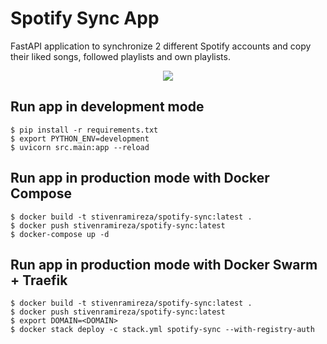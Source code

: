 # Spotify Sync App

FastAPI application to synchronize 2 different Spotify accounts and copy their liked songs, followed playlists and own playlists.

<p align="center">
<img src="https://www.trustedreviews.com/wp-content/uploads/sites/54/2018/10/Spotify_Premium_Update.jpg">
</p>

## Run app in development mode

    $ pip install -r requirements.txt
    $ export PYTHON_ENV=development
    $ uvicorn src.main:app --reload

## Run app in production mode with Docker Compose

    $ docker build -t stivenramireza/spotify-sync:latest .
    $ docker push stivenramireza/spotify-sync:latest
	$ docker-compose up -d

## Run app in production mode with Docker Swarm + Traefik

    $ docker build -t stivenramireza/spotify-sync:latest .
    $ docker push stivenramireza/spotify-sync:latest
	$ export DOMAIN=<DOMAIN>
    $ docker stack deploy -c stack.yml spotify-sync --with-registry-auth